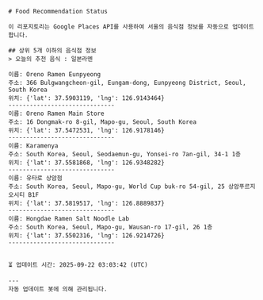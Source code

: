 
    # Food Recommendation Status

    이 리포지토리는 Google Places API를 사용하여 서울의 음식점 정보를 자동으로 업데이트합니다.

    ## 상위 5개 이하의 음식점 정보
    > 오늘의 추천 음식 : 일본라멘

	이름: Oreno Ramen Eunpyeong
	주소: 366 Bulgwangcheon-gil, Eungam-dong, Eunpyeong District, Seoul, South Korea
	위치: {'lat': 37.5903119, 'lng': 126.9143464}
	------------------------------
	이름: Oreno Ramen Main Store
	주소: 16 Dongmak-ro 8-gil, Mapo-gu, Seoul, South Korea
	위치: {'lat': 37.5472531, 'lng': 126.9178146}
	------------------------------
	이름: Karamenya
	주소: South Korea, Seoul, Seodaemun-gu, Yonsei-ro 7an-gil, 34-1 1층
	위치: {'lat': 37.5581868, 'lng': 126.9348282}
	------------------------------
	이름: 유타로 상암점
	주소: South Korea, Seoul, Mapo-gu, World Cup buk-ro 54-gil, 25 상암푸르지오시티 B1F
	위치: {'lat': 37.5819517, 'lng': 126.8889837}
	------------------------------
	이름: Hongdae Ramen Salt Noodle Lab
	주소: South Korea, Seoul, Mapo-gu, Wausan-ro 17-gil, 26 1층
	위치: {'lat': 37.5502316, 'lng': 126.9214726}
	------------------------------


    ⏳ 업데이트 시간: 2025-09-22 03:03:42 (UTC)

    ---
    자동 업데이트 봇에 의해 관리됩니다.
    